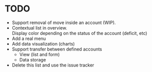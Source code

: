 # TODO

- Support removal of move inside an account (WIP).
- Contextual list in overview.  
  Display color depending on the status of the account (deficit, etc)
- Add a real menu
- Add data visualization (charts)
- Support transfer between defined accounts
  - View (list and form)
  - Data storage
- Delete this list and use the issue tracker
